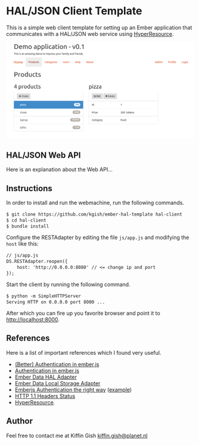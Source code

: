 # HAL/JSON Client Template

This is a simple web client template for setting up an Ember application that communicates with
a HAL/JSON web service using [HyperResource](https://github.com/gamache/hyperresource).

![](images/screenshot.png?raw=true)

## HAL/JSON Web API

Here is an explanation about the Web API...

## Instructions

In order to install and run the webmachine, run the following commands.

    $ git clone https://github.com/kgish/ember-hal-template hal-client
    $ cd hal-client
    $ bundle install

Configure the RESTAdapter by editing the file `js/app.js` and modifying the `host` like this:

    // js/app.js
    DS.RESTAdapter.reopen({
        host: 'http://0.0.0.0:8080' // <= change ip and port
    });

Start the client by running the following command.

    $ python -m SimpleHTTPServer
    Serving HTTP on 0.0.0.0 port 8000 ...

After which you can fire up you favorite browser and point it to [http://localhost:8000](http://localhost:8000).

## References

Here is a list of important references which I found very useful.

* [(Better) Authentication in ember.js](http://log.simplabs.com/post/57702291669/better-authentication-in-ember-js)
* [Authentication in ember.js](http://log.simplabs.com/post/53016599611/authentication-in-ember-js)
* [Ember Data HAL Adapter](https://github.com/locks/ember-data-hal-adapter)
* [Ember Data Local Storage Adapter](https://github.com/kurko/ember-localstorage-adapter)
* [Emberjs Authentication the right way](http://webcloud.info/blog/2014/04/07/emberjs-authentication-the-right-way-javascript-version/) ([example](https://github.com/WebCloud/EmberJS-Auth-Example))
* [HTTP 1.1 Headers Status](http://upload.wikimedia.org/wikipedia/commons/8/88/Http-headers-status.png)
* [HyperResource](https://github.com/gamache/hyperresource).

## Author

Feel free to contact me at Kiffin Gish <kiffin.gish@planet.nl>
